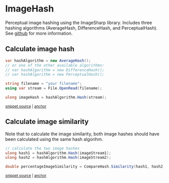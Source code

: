# ImageHash

Perceptual image hashing using the ImageSharp library. Includes three hashing algorithms (AverageHash, DifferenceHash, and PerceptualHash).
See [github](https://www.github.com/coenmm/ImageHash/) for more information.

## Calculate image hash

<!-- snippet: CalculateImageHash -->
<a id='snippet-calculateimagehash'></a>
```cs
var hashAlgorithm = new AverageHash();
// or one of the other available algorithms:
// var hashAlgorithm = new DifferenceHash();
// var hashAlgorithm = new PerceptualHash();

string filename = "your filename";
using var stream = File.OpenRead(filename);

ulong imageHash = hashAlgorithm.Hash(stream);
```
<sup><a href='/tests/ImageHash.Test/Examples.cs#L14-L26' title='Snippet source file'>snippet source</a> | <a href='#snippet-calculateimagehash' title='Start of snippet'>anchor</a></sup>
<!-- endSnippet -->

## Calculate image similarity
Note that to calculate the image similarity, both image hashes should have been calculated using the same hash algorihm.

<!-- snippet: CalculateSimilarity -->
<a id='snippet-calculatesimilarity'></a>
```cs
// calculate the two image hashes
ulong hash1 = hashAlgorithm.Hash(imageStream1);
ulong hash2 = hashAlgorithm.Hash(imageStream2);

double percentageImageSimilarity = CompareHash.Similarity(hash1, hash2);
```
<sup><a href='/tests/ImageHash.Test/Examples.cs#L35-L43' title='Snippet source file'>snippet source</a> | <a href='#snippet-calculatesimilarity' title='Start of snippet'>anchor</a></sup>
<!-- endSnippet -->

